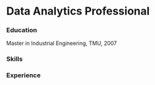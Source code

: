 # Data Analytics Professional

### Education
Master in Industrial Engineering, TMU, 2007

### Skills

### Experience
